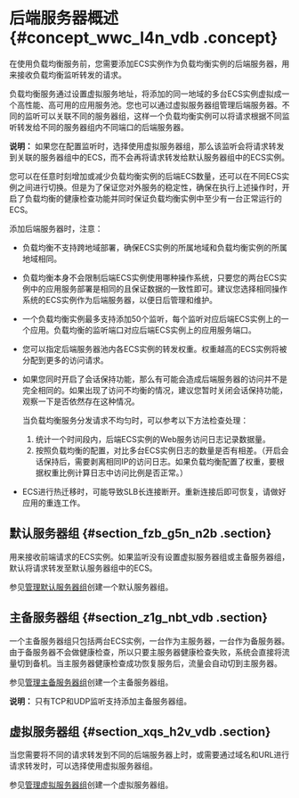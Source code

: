 # 后端服务器概述 {#concept_wwc_l4n_vdb .concept}

在使用负载均衡服务前，您需要添加ECS实例作为负载均衡实例的后端服务器，用来接收负载均衡监听转发的请求。

负载均衡服务通过设置虚拟服务地址，将添加的同一地域的多台ECS实例虚拟成一个高性能、高可用的应用服务池。您也可以通过虚拟服务器组管理后端服务器。不同的监听可以关联不同的服务器组，这样一个负载均衡实例可以将请求根据不同监听转发给不同的服务器组内不同端口的后端服务器。

**说明：** 如果您在配置监听时，选择使用虚拟服务器组，那么该监听会将请求转发到关联的服务器组中的ECS，而不会再将请求转发给默认服务器组中的ECS实例。

您可以在任意时刻增加或减少负载均衡实例的后端ECS数量，还可以在不同ECS实例之间进行切换。但是为了保证您对外服务的稳定性，确保在执行上述操作时，开启了负载均衡的健康检查功能并同时保证负载均衡实例中至少有一台正常运行的ECS。

添加后端服务器时，注意：

-   负载均衡不支持跨地域部署，确保ECS实例的所属地域和负载均衡实例的所属地域相同。
-   负载均衡本身不会限制后端ECS实例使用哪种操作系统，只要您的两台ECS实例中的应用服务部署是相同的且保证数据的一致性即可。建议您选择相同操作系统的ECS实例作为后端服务器，以便日后管理和维护。
-   一个负载均衡实例最多支持添加50个监听，每个监听对应后端ECS实例上的一个应用。负载均衡的监听端口对应后端ECS实例上的应用服务端口。
-   您可以指定后端服务器池内各ECS实例的转发权重。权重越高的ECS实例将被分配到更多的访问请求。
-   如果您同时开启了会话保持功能，那么有可能会造成后端服务器的访问并不是完全相同的。如果出现了访问不均衡的情况，建议您暂时关闭会话保持功能，观察一下是否依然存在这种情况。

    当负载均衡服务分发请求不均匀时，可以参考以下方法检查处理：

    1.  统计一个时间段内，后端ECS实例的Web服务访问日志记录数据量。
    2.  按照负载均衡的配置，对比多台ECS实例日志的数量是否有相差。（开启会话保持后，需要剥离相同IP的访问日志。如果负载均衡配置了权重，要根据权重比例计算日志中访问比例是否正常。）
-   ECS进行热迁移时，可能导致SLB长连接断开。重新连接后即可恢复，请做好应用的重连工作。

## 默认服务器组 {#section_fzb_g5n_n2b .section}

用来接收前端请求的ECS实例。如果监听没有设置虚拟服务器组或主备服务器组，默认将请求转发至默认服务器组中的ECS。

参见[管理默认服务器组](intl.zh-CN/后端服务器/管理默认服务器组.md#)创建一个默认服务器组。

## 主备服务器组 {#section_z1g_nbt_vdb .section}

一个主备服务器组只包括两台ECS实例，一台作为主服务器，一台作为备服务器。由于备服务器不会做健康检查，所以只要主服务器健康检查失败，系统会直接将流量切到备机。当主服务器健康检查成功恢复服务后，流量会自动切到主服务器。

参见[管理主备服务器组](intl.zh-CN/后端服务器/管理主备服务器组.md#)创建一个主备服务器组。

**说明：** 只有TCP和UDP监听支持添加主备服务器组。

## 虚拟服务器组 {#section_xqs_h2v_vdb .section}

当您需要将不同的请求转发到不同的后端服务器上时，或需要通过域名和URL进行请求转发时，可以选择使用虚拟服务器组。

参见[管理虚拟服务器组](intl.zh-CN/后端服务器/管理虚拟服务器组.md#)创建一个虚拟服务器组。

